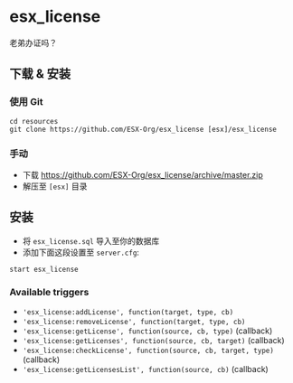 # esx_license
老弟办证吗？

## 下载 & 安装

### 使用 Git
```
cd resources
git clone https://github.com/ESX-Org/esx_license [esx]/esx_license
```

### 手动
- 下载 https://github.com/ESX-Org/esx_license/archive/master.zip
- 解压至 `[esx]` 目录

## 安装
- 将 `esx_license.sql` 导入至你的数据库
- 添加下面这段设置至 `server.cfg`:

```
start esx_license
```

### Available triggers
- `'esx_license:addLicense', function(target, type, cb)`
- `'esx_license:removeLicense', function(target, type, cb)`
- `'esx_license:getLicense', function(source, cb, type)` (callback)
- `'esx_license:getLicenses', function(source, cb, target)` (callback)
- `'esx_license:checkLicense', function(source, cb, target, type)` (callback)
- `'esx_license:getLicensesList', function(source, cb)` (callback)
